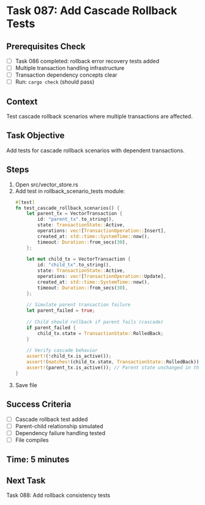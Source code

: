 # Task 087: Add Cascade Rollback Tests

## Prerequisites Check
- [ ] Task 086 completed: rollback error recovery tests added
- [ ] Multiple transaction handling infrastructure
- [ ] Transaction dependency concepts clear
- [ ] Run: `cargo check` (should pass)

## Context
Test cascade rollback scenarios where multiple transactions are affected.

## Task Objective
Add tests for cascade rollback scenarios with dependent transactions.

## Steps
1. Open src/vector_store.rs
2. Add test in rollback_scenario_tests module:
   ```rust
   #[test]
   fn test_cascade_rollback_scenarios() {
       let parent_tx = VectorTransaction {
           id: "parent_tx".to_string(),
           state: TransactionState::Active,
           operations: vec![TransactionOperation::Insert],
           created_at: std::time::SystemTime::now(),
           timeout: Duration::from_secs(30),
       };
       
       let mut child_tx = VectorTransaction {
           id: "child_tx".to_string(),
           state: TransactionState::Active,
           operations: vec![TransactionOperation::Update],
           created_at: std::time::SystemTime::now(),
           timeout: Duration::from_secs(30),
       };
       
       // Simulate parent transaction failure
       let parent_failed = true;
       
       // Child should rollback if parent fails (cascade)
       if parent_failed {
           child_tx.state = TransactionState::RolledBack;
       }
       
       // Verify cascade behavior
       assert!(!child_tx.is_active());
       assert!(matches!(child_tx.state, TransactionState::RolledBack));
       assert!(parent_tx.is_active()); // Parent state unchanged in this test
   }
   ```
3. Save file

## Success Criteria
- [ ] Cascade rollback test added
- [ ] Parent-child relationship simulated
- [ ] Dependency failure handling tested
- [ ] File compiles

## Time: 5 minutes

## Next Task
Task 088: Add rollback consistency tests